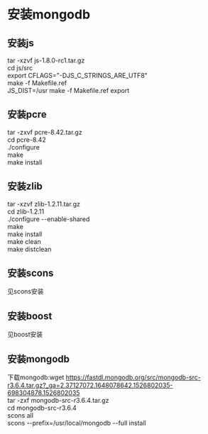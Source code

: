 # 安装mongodb

## 安装js
tar -xzvf js-1.8.0-rc1.tar.gz  
cd js/src  
export CFLAGS="-DJS_C_STRINGS_ARE_UTF8"  
make -f Makefile.ref  
JS_DIST=/usr make -f Makefile.ref export  

## 安装pcre
tar -zxvf pcre-8.42.tar.gz  
cd pcre-8.42  
./configure  
make  
make install  

## 安装zlib
tar -xzvf zlib-1.2.11.tar.gz  
cd zlib-1.2.11  
./configure --enable-shared  
make  
make install  
make clean  
make distclean  

## 安装scons
见scons安装  

## 安装boost
见boost安装  

## 安装mongodb
下载mongodb:wget https://fastdl.mongodb.org/src/mongodb-src-r3.6.4.tar.gz?_ga=2.37127072.1648078642.1526802035-698304878.1526802035  
tar -zxf mongodb-src-r3.6.4.tar.gz  
cd mongodb-src-r3.6.4  
scons all  
scons --prefix=/usr/local/mongodb --full install  
